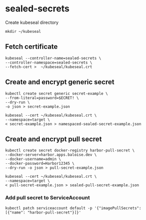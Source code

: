 # sealed-secrets

Create kubeseal directory
```
mkdir ~/kubeseal
```

## Fetch certificate
```
kubeseal --controller-name=sealed-secrets \
--controller-namespace=sealed-secrets \
--fetch-cert >  ~/kubeseal/kubeseal.crt
```

## Create and encrypt generic secret
```
kubectl create secret generic secret-example \
--from-literal=password=$ECRET! \
--dry-run \
-o json > secret-example.json
```

```
kubeseal --cert ~/kubeseal/kubeseal.crt \
--namespace=target \
< secret-example.json > namespaced-sealed-secret-example.json
```

## Create and encrypt pull secret
```
kubectl create secret docker-registry harbor-pull-secret \
--docker-server=harbor.apps.baloise.dev \
--docker-username=admin \
--docker-password=Harbor12345 \
--dry-run -o json > pull-secret-example.json
```
```
kubeseal --cert ~/kubeseal/kubeseal.crt \
--namespace=target \
< pull-secret-example.json > sealed-pull-secret-example.json
```
### Add pull secret to ServiceAccount
```
kubectl patch serviceaccount default -p '{"imagePullSecrets": [{"name": "harbor-pull-secret"}]}'
```